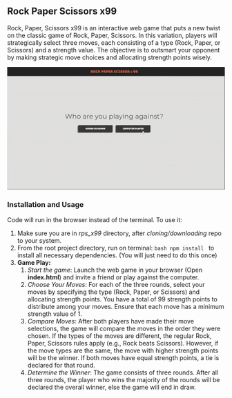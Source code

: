 ## Rock Paper Scissors x99
<!-- Project Description -->
Rock, Paper, Scissors x99 is an interactive web game that puts a new twist on the classic game of Rock, Paper, Scissors. In this variation, players will strategically select three moves, each consisting of a type (Rock, Paper, or Scissors) and a strength value. The objective is to outsmart your opponent by making strategic move choices and allocating strength points wisely.

<!-- Image GIF of project -->
![Rock-Paper-Scissors x99](https://github.com/sreeharsha-rav/javascript_projects/blob/main/rps_x99/gif/js_rps.gif)

### Installation and Usage
<!-- How to install and run the project? -->
Code will run in the browser instead of the terminal. To use it:
1. Make sure you are in *rps_x99* directory, after *cloning/downloading* repo to your system.
2. From the root project directory, run on terminal:
        ```bash
        npm install
        ```
    to install all necessary dependencies. (You will just need to do this once)
3. **Game Play:**
    1. *Start the game*: Launch the web game in your browser (Open **index.html**) and invite a friend or play against the computer.
    2. *Choose Your Moves*: For each of the three rounds, select your moves by specifying the type (Rock, Paper, or Scissors) and allocating strength points. You have a total of 99 strength points to distribute among your moves. Ensure that each move has a minimum strength value of 1.
    3. *Compare Moves*: After both players have made their move selections, the game will compare the moves in the order they were chosen. If the types of the moves are different, the regular Rock, Paper, Scissors rules apply (e.g., Rock beats Scissors). However, if the move types are the same, the move with higher strength points will be the winner. If both moves have equal strength points, a tie is declared for that round.
    4. *Determine the Winner*: The game consists of three rounds. After all three rounds, the player who wins the majority of the rounds will be declared the overall winner, else the game will end in draw.